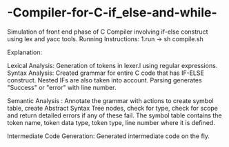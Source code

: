 # -Compiler-for-C-if_else-and-while-
Simulation of front end phase of C Compiler involving if-else construct using lex and yacc tools.
Running Instructions: 1.run -> sh compile.sh

Explanation:

Lexical Analysis: Generation of tokens in lexer.l using regular expressions. Syntax Analysis: Created grammar for entire C code that has IF-ELSE construct. Nested IFs are also taken into account. Parsing generates "Success" or "error" with line number.

Semantic Analysis : Annotate the grammar with actions to create symbol table, create Abstract Syntax Tree nodes, check for type, check for scope and return detailed errors if any of these fail. The symbol table contains the token name, token data type, token type, line number where it is defined.

Intermediate Code Generation: Generated intermediate code on the fly.
